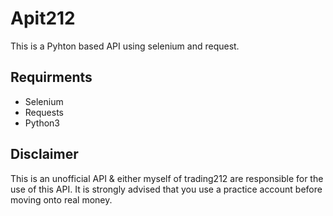# Apit212

This is a Pyhton based API using selenium and request. 

## Requirments
* Selenium
* Requests
* Python3

## Disclaimer

This is an unofficial API & either myself of trading212 are responsible for the use of this API. It is strongly advised that you use a practice account before moving onto real money.
